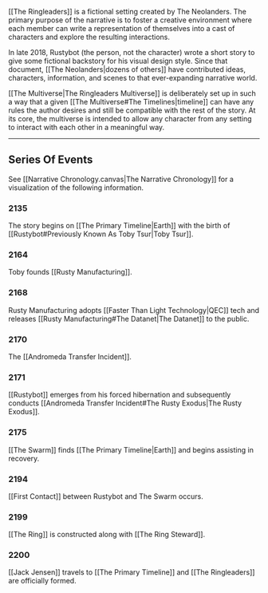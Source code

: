 [[The Ringleaders]] is a fictional setting created by The Neolanders. The primary purpose of the narrative is to foster a creative environment where each member can write a representation of themselves into a cast of characters and explore the resulting interactions.

In late 2018, Rustybot (the person, not the character) wrote a short story to give some fictional backstory for his visual design style. Since that document, [[The Neolanders|dozens of others]] have contributed ideas, characters, information, and scenes to that ever-expanding narrative world.

[[The Multiverse|The Ringleaders Multiverse]] is deliberately set up in such a way that a given [[The Multiverse#The Timelines|timeline]] can have any rules the author desires and still be compatible with the rest of the story. At its core, the multiverse is intended to allow any character from any setting to interact with each other in a meaningful way.

---
## Series Of Events
See [[Narrative Chronology.canvas|The Narrative Chronology]] for a visualization of the following information.

### 2135
The story begins on [[The Primary Timeline|Earth]] with the birth of [[Rustybot#Previously Known As Toby Tsur|Toby Tsur]].
### 2164
Toby founds [[Rusty Manufacturing]].
### 2168
Rusty Manufacturing adopts [[Faster Than Light Technology|QEC]] tech and releases [[Rusty Manufacturing#The Datanet|The Datanet]] to the public.
### 2170
The [[Andromeda Transfer Incident]].
### 2171
[[Rustybot]] emerges from his forced hibernation and subsequently conducts [[Andromeda Transfer Incident#The Rusty Exodus|The Rusty Exodus]].
### 2175
[[The Swarm]] finds [[The Primary Timeline|Earth]] and begins assisting in recovery.
### 2194
[[First Contact]] between Rustybot and The Swarm occurs.
### 2199
[[The Ring]] is constructed along with [[The Ring Steward]].
### 2200
[[Jack Jensen]] travels to [[The Primary Timeline]] and [[The Ringleaders]] are officially formed.
